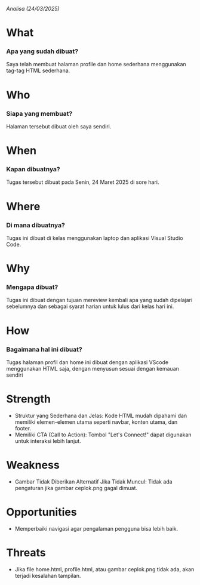 *Analisa (24/03/2025)*


# What
### Apa yang sudah dibuat?
Saya telah membuat halaman profile dan home sederhana menggunakan tag-tag HTML sederhana.

# Who
### Siapa yang membuat?
Halaman tersebut dibuat oleh saya sendiri.

# When
### Kapan dibuatnya?
Tugas tersebut dibuat pada Senin, 24 Maret 2025 di sore hari.

# Where
### Di mana dibuatnya?
Tugas ini dibuat di kelas menggunakan laptop dan aplikasi Visual Studio Code.

# Why
### Mengapa dibuat?
Tugas ini dibuat dengan tujuan mereview kembali apa yang sudah dipelajari sebelumnya dan sebagai syarat harian untuk lulus dari kelas hari ini.

# How
### Bagaimana hal ini dibuat?
Tugas halaman profil dan home ini dibuat dengan aplikasi VScode menggunakan HTML saja, dengan menyusun sesuai dengan kemauan sendiri


# Strength
- Struktur yang Sederhana dan Jelas: Kode HTML mudah dipahami dan memiliki elemen-elemen utama seperti navbar, konten utama, dan footer.
- Memiliki CTA (Call to Action): Tombol "Let's Connect!" dapat digunakan untuk interaksi lebih lanjut.

# Weakness
- Gambar Tidak Diberikan Alternatif Jika Tidak Muncul: Tidak ada pengaturan jika gambar ceplok.png gagal dimuat.

# Opportunities
- Memperbaiki navigasi agar pengalaman pengguna bisa lebih baik.

# Threats
- Jika file home.html, profile.html, atau gambar ceplok.png tidak ada, akan terjadi kesalahan tampilan.